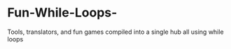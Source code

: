 # Fun-While-Loops-
Tools, translators, and fun games compiled into a single hub all using while loops
